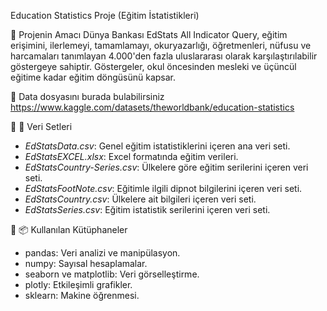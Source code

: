 Education Statistics Proje (Eğitim İstatistikleri)

📌 Projenin Amacı
Dünya Bankası EdStats All Indicator Query, eğitim erişimini, ilerlemeyi, tamamlamayı, okuryazarlığı, öğretmenleri, nüfusu ve harcamaları tanımlayan 4.000'den fazla uluslararası olarak karşılaştırılabilir göstergeye sahiptir. Göstergeler, okul öncesinden mesleki ve üçüncül eğitime kadar eğitim döngüsünü kapsar.

📌 Data dosyasını burada bulabilirsiniz
https://www.kaggle.com/datasets/theworldbank/education-statistics

📌  📂 Veri Setleri
- *EdStatsData.csv*: Genel eğitim istatistiklerini içeren ana veri seti.
- *EdStatsEXCEL.xlsx*: Excel formatında eğitim verileri.
- *EdStatsCountry-Series.csv*: Ülkelere göre eğitim serilerini içeren veri seti.
- *EdStatsFootNote.csv*: Eğitimle ilgili dipnot bilgilerini içeren veri seti.
- *EdStatsCountry.csv*: Ülkelere ait bilgileri içeren veri seti.
- *EdStatsSeries.csv*: Eğitim istatistik serilerini içeren veri seti.

📌 📦 Kullanılan Kütüphaneler
- pandas: Veri analizi ve manipülasyon.
- numpy: Sayısal hesaplamalar.
- seaborn ve matplotlib: Veri görselleştirme.
- plotly: Etkileşimli grafikler.
- sklearn: Makine öğrenmesi.
